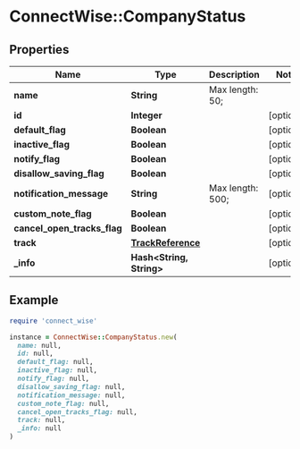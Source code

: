 # ConnectWise::CompanyStatus

## Properties

| Name | Type | Description | Notes |
| ---- | ---- | ----------- | ----- |
| **name** | **String** |  Max length: 50; |  |
| **id** | **Integer** |  | [optional] |
| **default_flag** | **Boolean** |  | [optional] |
| **inactive_flag** | **Boolean** |  | [optional] |
| **notify_flag** | **Boolean** |  | [optional] |
| **disallow_saving_flag** | **Boolean** |  | [optional] |
| **notification_message** | **String** |  Max length: 500; | [optional] |
| **custom_note_flag** | **Boolean** |  | [optional] |
| **cancel_open_tracks_flag** | **Boolean** |  | [optional] |
| **track** | [**TrackReference**](TrackReference.md) |  | [optional] |
| **_info** | **Hash&lt;String, String&gt;** |  | [optional] |

## Example

```ruby
require 'connect_wise'

instance = ConnectWise::CompanyStatus.new(
  name: null,
  id: null,
  default_flag: null,
  inactive_flag: null,
  notify_flag: null,
  disallow_saving_flag: null,
  notification_message: null,
  custom_note_flag: null,
  cancel_open_tracks_flag: null,
  track: null,
  _info: null
)
```

